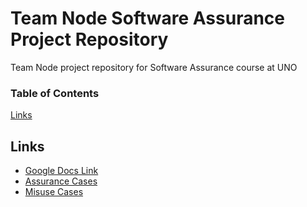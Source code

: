 # Team Node Software Assurance Project Repository
Team Node project repository for Software Assurance course at UNO

### Table of Contents  
[Links](#links)

## Links
* [Google Docs Link](https://drive.google.com/drive/folders/0Bx1ynvEvmAEAMUxfSTlWS0JNc3M?usp=sharing)
* [Assurance Cases](https://www.lucidchart.com/documents/edit/c6ce4793-d5dd-40ed-80cb-48d161b7beae)
* [Misuse Cases](https://www.lucidchart.com/documents/edit/1fc976c7-7bd3-47d8-9fcc-73fb066fd0c6)
